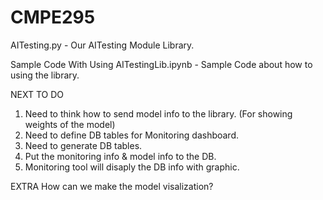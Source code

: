 # CMPE295


AITesting.py - Our AITesting Module Library.

Sample Code With Using AITestingLib.ipynb - Sample Code about how to using the library.



NEXT TO DO
1. Need to think how to send model info to the library. (For showing weights of the model) 
2. Need to define DB tables for Monitoring dashboard.
3. Need to generate DB tables.
4. Put the monitoring info & model info to the DB.
5. Monitoring tool will disaply the DB info with graphic.

EXTRA 
How can we make the model visalization?

